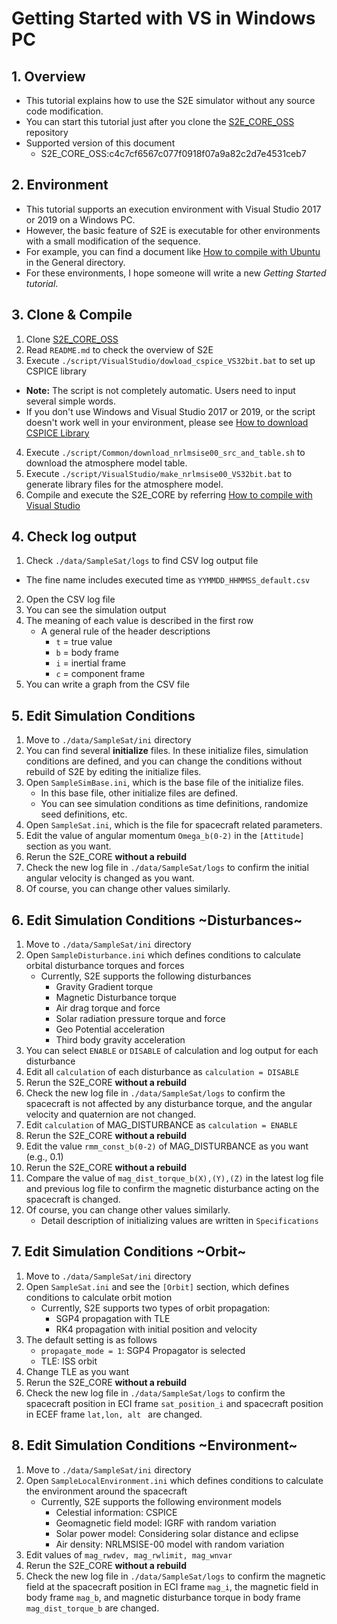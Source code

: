 # Getting Started with VS in Windows PC

## 1.  Overview

- This tutorial explains how to use the S2E simulator without any source code modification.   
- You can start this tutorial just after you clone the [S2E_CORE_OSS](https://gitlab.com/ut_issl/s2e/s2e_core_oss) repository 
- Supported version of this document
  - S2E_CORE_OSS:c4c7cf6567c077f0918f07a9a82c2d7e4531ceb7

## 2. Environment
- This tutorial supports an execution environment with Visual Studio 2017 or 2019 on a Windows PC.  
- However, the basic feature of S2E is executable for other environments with a small modification of the sequence. 
- For example, you can find a document like [How to compile with Ubuntu](../General/HowToCompileWithUbuntuInDocker.md) in the General directory.
- For these environments, I hope someone will write a new *Getting Started tutorial*.  

## 3. Clone & Compile
1. Clone  [S2E_CORE_OSS](https://gitlab.com/ut_issl/s2e/s2e_core_oss)   
2. Read `README.md` to check the overview of S2E  
3. Execute `./script/VisualStudio/dowload_cspice_VS32bit.bat` to set up CSPICE library  
  - **Note:** The script is not completely automatic. Users need to input several simple words.  
  - If you don't use Windows and Visual Studio 2017 or 2019, or the script doesn't work well in your environment, please see  [How to download CSPICE Library](./General/HowToDwnloadCSPCElibrary.md)  
4. Execute `./script/Common/download_nrlmsise00_src_and_table.sh` to download the atmosphere model table.
4. Execute `./script/VisualStudio/make_nrlmsise00_VS32bit.bat` to generate library files for the atmosphere model.
4. Compile and execute the S2E_CORE by referring [How to compile with Visual Studio](./General/HowToCompileWithVisualStudio.md)  

## 4. Check log output

1.  Check `./data/SampleSat/logs` to find CSV log output file  
   - The fine name includes executed time as `YYMMDD_HHMMSS_default.csv`  
2. Open the CSV log file  
3. You can see the simulation output  
4. The meaning of each value is described in the first row  
   - A general rule of the header descriptions  
     - `t` = true value   
     - `b` = body frame  
     - `i` = inertial frame  
     - `c` = component frame  
5. You can write a graph from the CSV file  
   
## 5. Edit Simulation Conditions

1.  Move to `./data/SampleSat/ini`  directory  
2.  You can find several **initialize** files. In these initialize files, simulation conditions are defined, and you can change the conditions without rebuild of S2E by editing the initialize files.
3.  Open `SampleSimBase.ini`, which is the base file of the initialize files.
    - In this base file, other initialize files are defined.
    - You can see simulation conditions as time definitions, randomize seed definitions, etc. 
4.  Open `SampleSat.ini`, which is the file for spacecraft related parameters.
4.  Edit the value of angular momentum `Omega_b(0-2)` in the `[Attitude]` section as you want.
5.  Rerun the S2E_CORE **without a rebuild**
6.  Check the new log file in `./data/SampleSat/logs` to confirm the initial angular velocity is changed as you want.
7.  Of course, you can change other values similarly.

## 6. Edit Simulation Conditions ~Disturbances~

1.  Move to `./data/SampleSat/ini`  directory  
2.  Open `SampleDisturbance.ini` which defines conditions to calculate orbital disturbance torques and forces
    - Currently, S2E supports the following disturbances
      - Gravity Gradient torque
      - Magnetic Disturbance torque
      - Air drag torque and force
      - Solar radiation pressure torque and force
      - Geo Potential acceleration
      - Third body gravity acceleration
3.  You can select `ENABLE` or `DISABLE` of calculation and log output for each disturbance
4.   Edit all `calculation` of each disturbance as `calculation = DISABLE`
5.  Rerun the S2E_CORE **without a rebuild**
6.  Check the new log file in `./data/SampleSat/logs` to confirm the spacecraft is not affected by any disturbance torque, and the angular velocity and quaternion are not changed.
7.  Edit  `calculation` of MAG_DISTURBANCE as `calculation = ENABLE`
8.  Rerun the S2E_CORE **without a rebuild**
9.  Edit the value `rmm_const_b(0-2)` of MAG_DISTURBANCE as you want (e.g., 0.1)
10.  Rerun the S2E_CORE **without a rebuild**
11.  Compare the value of `mag_dist_torque_b(X),(Y),(Z)` in the latest log file and previous log file to confirm the magnetic disturbance acting on the spacecraft is changed.
12.  Of course, you can change other values similarly.
     - Detail description of initializing values are written in `Specifications`

## 7. Edit Simulation Conditions ~Orbit~

1.  Move to `./data/SampleSat/ini`  directory  
2.  Open `SampleSat.ini` and see the `[Orbit]` section, which defines conditions to calculate orbit motion
    - Currently, S2E supports two types of orbit propagation:
      - SGP4 propagation with TLE
      - RK4 propagation with initial position and velocity
3.  The default setting is as follows
    - `propagate_mode = 1`: SGP4 Propagator is selected
    - TLE: ISS orbit
4.  Change TLE as you want
5.  Rerun the S2E_CORE **without a rebuild**
6.  Check the new log file in `./data/SampleSat/logs` to confirm the spacecraft position in ECI frame `sat_position_i` and spacecraft position in ECEF frame `lat,lon, alt ` are changed.

## 8. Edit Simulation Conditions ~Environment~

1.  Move to `./data/SampleSat/ini`  directory  
2.  Open `SampleLocalEnvironment.ini` which defines conditions to calculate the environment around the spacecraft
    - Currently, S2E supports the following environment models
      - Celestial information: CSPICE
      - Geomagnetic field model: IGRF with random variation
      - Solar power model: Considering solar distance and eclipse
      - Air density: NRLMSISE-00 model with random variation
3.  Edit values of `mag_rwdev, mag_rwlimit, mag_wnvar` 
4.  Rerun the S2E_CORE **without a rebuild**
5.  Check the new log file in `./data/SampleSat/logs` to confirm the magnetic field at the spacecraft position in ECI frame `mag_i`, the magnetic field in body frame `mag_b`, and magnetic disturbance torque in body frame `mag_dist_torque_b` are changed.
